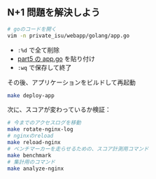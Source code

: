 ## N+1 問題を解決しよう

```bash
# goのコードを開く
vim -n private_isu/webapp/golang/app.go
```

- `:%d` で全て削除
- [part5 の app.go](/lecture/part5/app.go) を貼り付け
- `:wq` で保存して終了

その後、アプリケーションをビルドして再起動

```bash
make deploy-app
```

次に、スコアが変わっているか検証：

```bash
# 今までのアクセスログを移動
make rotate-nginx-log
# nginxのreload
make reload-nginx
# ベンチマーカーを走らせるための、スコア計測用コマンド
make benchmark
# 集計用のコマンド
make analyze-nginx
```

